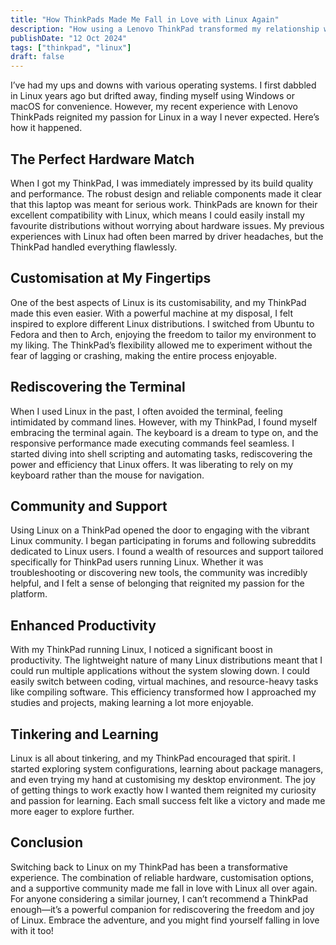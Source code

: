 ```yaml
---
title: "How ThinkPads Made Me Fall in Love with Linux Again"
description: "How using a Lenovo ThinkPad transformed my relationship with Linux."
publishDate: "12 Oct 2024"
tags: ["thinkpad", "linux"]
draft: false
---
```


I’ve had my ups and downs with various operating systems. I first dabbled in Linux years ago but drifted away, finding myself using Windows or macOS for convenience. However, my recent experience with Lenovo ThinkPads reignited my passion for Linux in a way I never expected. Here’s how it happened.

## The Perfect Hardware Match

When I got my ThinkPad, I was immediately impressed by its build quality and performance. The robust design and reliable components made it clear that this laptop was meant for serious work. ThinkPads are known for their excellent compatibility with Linux, which means I could easily install my favourite distributions without worrying about hardware issues. My previous experiences with Linux had often been marred by driver headaches, but the ThinkPad handled everything flawlessly.

## Customisation at My Fingertips

One of the best aspects of Linux is its customisability, and my ThinkPad made this even easier. With a powerful machine at my disposal, I felt inspired to explore different Linux distributions. I switched from Ubuntu to Fedora and then to Arch, enjoying the freedom to tailor my environment to my liking. The ThinkPad’s flexibility allowed me to experiment without the fear of lagging or crashing, making the entire process enjoyable.

## Rediscovering the Terminal

When I used Linux in the past, I often avoided the terminal, feeling intimidated by command lines. However, with my ThinkPad, I found myself embracing the terminal again. The keyboard is a dream to type on, and the responsive performance made executing commands feel seamless. I started diving into shell scripting and automating tasks, rediscovering the power and efficiency that Linux offers. It was liberating to rely on my keyboard rather than the mouse for navigation.

## Community and Support

Using Linux on a ThinkPad opened the door to engaging with the vibrant Linux community. I began participating in forums and following subreddits dedicated to Linux users. I found a wealth of resources and support tailored specifically for ThinkPad users running Linux. Whether it was troubleshooting or discovering new tools, the community was incredibly helpful, and I felt a sense of belonging that reignited my passion for the platform.

## Enhanced Productivity

With my ThinkPad running Linux, I noticed a significant boost in productivity. The lightweight nature of many Linux distributions meant that I could run multiple applications without the system slowing down. I could easily switch between coding, virtual machines, and resource-heavy tasks like compiling software. This efficiency transformed how I approached my studies and projects, making learning a lot more enjoyable.

## Tinkering and Learning

Linux is all about tinkering, and my ThinkPad encouraged that spirit. I started exploring system configurations, learning about package managers, and even trying my hand at customising my desktop environment. The joy of getting things to work exactly how I wanted them reignited my curiosity and passion for learning. Each small success felt like a victory and made me more eager to explore further.

## Conclusion

Switching back to Linux on my ThinkPad has been a transformative experience. The combination of reliable hardware, customisation options, and a supportive community made me fall in love with Linux all over again. For anyone considering a similar journey, I can’t recommend a ThinkPad enough—it’s a powerful companion for rediscovering the freedom and joy of Linux. Embrace the adventure, and you might find yourself falling in love with it too!